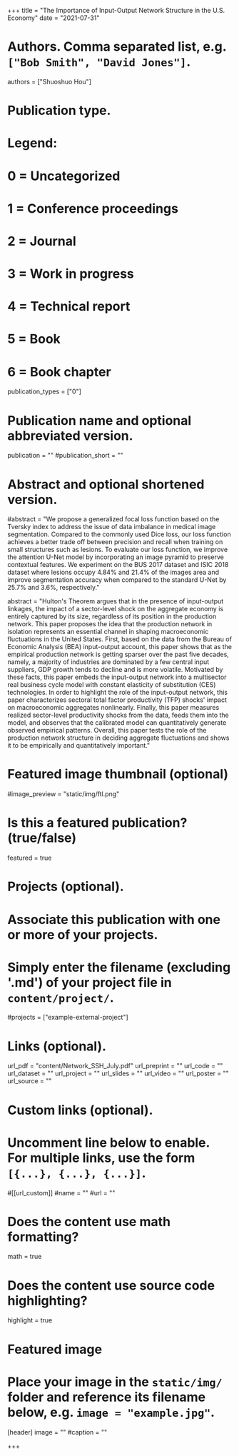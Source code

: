 +++
title = "The Importance of Input-Output Network Structure in the U.S. Economy"
date = "2021-07-31"

# Authors. Comma separated list, e.g. `["Bob Smith", "David Jones"]`.

authors = ["Shuoshuo Hou"]

# Publication type.
# Legend:
# 0 = Uncategorized
# 1 = Conference proceedings
# 2 = Journal
# 3 = Work in progress
# 4 = Technical report
# 5 = Book
# 6 = Book chapter
publication_types = ["0"]

# Publication name and optional abbreviated version.
publication = ""
#publication_short = ""

# Abstract and optional shortened version.

#abstract = "We propose a generalized focal loss function based on the Tversky index to address the issue of data imbalance in medical image segmentation. Compared to the commonly used Dice loss, our loss function achieves a better trade off between precision and recall when training on small structures such as lesions. To evaluate our loss function, we improve the attention U-Net model by incorporating an image pyramid to preserve contextual features. We experiment on the BUS 2017 dataset and ISIC 2018 dataset where lesions occupy 4.84% and 21.4% of the images area and improve segmentation accuracy when compared to the standard U-Net by 25.7% and 3.6%, respectively."

abstract = "Hulton's Theorem argues that in the presence of input-output linkages, the impact of a sector-level shock on the aggregate economy is entirely captured by its size, regardless of its position in the production network. This paper proposes the idea that the production network in isolation represents an essential channel in shaping macroeconomic fluctuations in the United States. First, based on the data from the Bureau of Economic Analysis (BEA) input-output account, this paper shows that as the empirical production network is getting sparser over the past five decades, namely, a majority of industries are dominated by a few central input suppliers, GDP growth tends to decline and is more volatile. Motivated by these facts, this paper embeds the input-output network into a multisector real business cycle model with constant elasticity of substitution (CES) technologies. In order to highlight the role of the input-output network, this paper characterizes sectoral total factor productivity (TFP) shocks' impact on macroeconomic aggregates nonlinearly. Finally, this paper measures realized sector-level productivity shocks from the data, feeds them into the model, and observes that the calibrated model can quantitatively generate observed empirical patterns. Overall, this paper tests the role of the production network structure in deciding aggregate fluctuations and shows it to be empirically and quantitatively important."

# Featured image thumbnail (optional)
#image_preview = "static/img/ftl.png"

# Is this a featured publication? (true/false)
featured = true

# Projects (optional).
#   Associate this publication with one or more of your projects.
#   Simply enter the filename (excluding '.md') of your project file in `content/project/`.
#projects = ["example-external-project"]

# Links (optional).
url_pdf = "content/Network_SSH_July.pdf"
url_preprint = ""
url_code = ""
url_dataset = ""
url_project = ""
url_slides = ""
url_video = ""
url_poster = ""
url_source = ""

# Custom links (optional).
#   Uncomment line below to enable. For multiple links, use the form `[{...}, {...}, {...}]`.
#[[url_custom]]
#name = ""
#url = ""

# Does the content use math formatting?
math = true

# Does the content use source code highlighting?
highlight = true
  
# Featured image
# Place your image in the `static/img/` folder and reference its filename below, e.g. `image = "example.jpg"`.
[header]
image = ""
#caption = ""

+++
 
